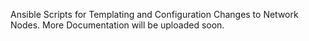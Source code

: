 Ansible Scripts for Templating and Configuration Changes to Network Nodes. More Documentation will be uploaded soon.
